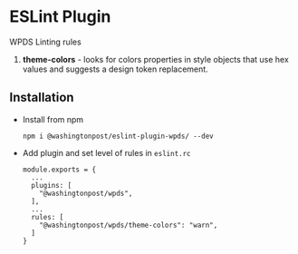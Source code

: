 # ESLint Plugin

WPDS Linting rules

1. **theme-colors** - looks for colors properties in style objects that use hex values and suggests a design token replacement.

## Installation

- Install from npm
  ```
  npm i @washingtonpost/eslint-plugin-wpds/ --dev
  ```
- Add plugin and set level of rules in `eslint.rc`
  ```
  module.exports = {
    ...
    plugins: [
      "@washingtonpost/wpds",
    ],
    ...
    rules: [
      "@washingtonpost/wpds/theme-colors": "warn",
    ]
  }
  ```
